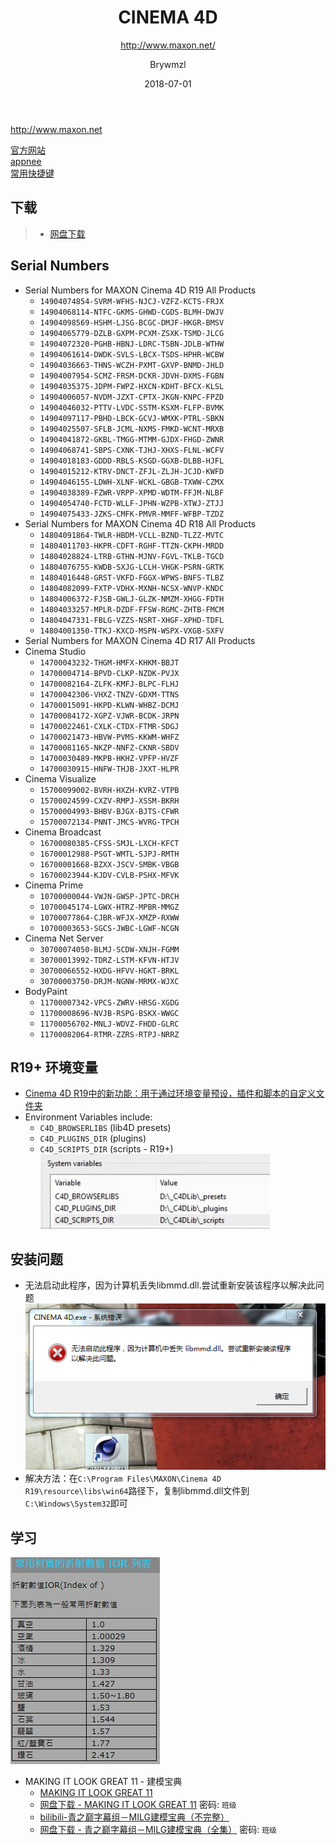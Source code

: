 ﻿---
layout:     post
title:      CINEMA 4D
subtitle:   http://www.maxon.net/
date:       2018-07-01
author:     Brywmzl
header-img: img/C4D/csm_R19-Packs-To-The-Right_long_09a07ff184.jpg
catalog: true
tags:
    - MAXON
    - CINEMA 4D
    - C4D
---
http://www.maxon.net

<!--more-->

[官方网站](http://www.maxon.net/)  
[appnee](https://appnee.com/tag/cinema-4d/)  
[常用快捷键](http://c4d.cn/3d-12145-1-1.html)  

## 下载
>- [网盘下载](https://pan.baidu.com/s/1skEWB4D)  

## Serial Numbers
* Serial Numbers for MAXON Cinema 4D R19 All Products
	* `14904074854-SVRM-WFHS-NJCJ-VZFZ-KCTS-FRJX`
	* `14904068114-NTFC-GKMS-GHWD-CGDS-BLMH-DWJV`
	* `14904098569-HSHM-LJSG-BCGC-DMJF-HKGR-BMSV`
	* `14904065779-DZLB-GXPM-PCXM-ZSXK-TSMD-JLCG`
	* `14904072320-PGHB-HBNJ-LDRC-TSBN-JDLB-WTHW`
	* `14904061614-DWDK-SVLS-LBCX-TSDS-HPHR-WCBW`
	* `14904036663-THNS-WCZH-PXMT-GXVP-BNMD-JHLD`
	* `14904007954-SCMZ-FRSM-DCKR-JDVH-DXMS-FGBN`
	* `14904035375-JDPM-FWPZ-HXCN-KDHT-BFCX-KLSL`
	* `14904006057-NVDM-JZXT-CPTX-JKGN-KNPC-FPZD`
	* `14904046032-PTTV-LVDC-SSTM-KSXM-FLFP-BVMK`
	* `14904097117-PBHD-LBCK-GCVJ-WMXK-PTRL-SBKN`
	* `14904025507-SFLB-JCML-NXMS-FMKD-WCNT-MRXB`
	* `14904041872-GKBL-TMGG-MTMM-GJDX-FHGD-ZWNR`
	* `14904068741-SBPS-CXNK-TJHJ-XHXS-FLNL-WCFV`
	* `14904018183-GDDD-RBLS-KSGD-GGXB-DLBB-HJFL`
	* `14904015212-KTRV-DNCT-ZFJL-ZLJH-JCJD-KWFD`
	* `14904046155-LDWH-XLNF-WCKL-GBGB-TXWW-CZMX`
	* `14904038389-FZWR-VRPP-XPMD-WDTM-FFJM-NLBF`
	* `14904054740-FCTD-WLLF-JPHN-WZPB-XTWJ-ZTJJ`
	* `14904075433-JZKS-CMFK-PMVR-MMFF-WFBP-TZDZ`
* Serial Numbers for MAXON Cinema 4D R18 All Products
	* `14804091864-TWLR-HBDM-VCLL-BZND-TLZZ-MVTC`
	* `14804011703-HKPR-CDFT-RGHF-TTZN-CKPH-MRDD`
	* `14804028824-LTRB-GTHN-MJNV-FGVL-TKLB-TGCD`
	* `14804076755-KWDB-SXJG-LCLH-VHGK-PSRN-GRTK`
	* `14804016448-GRST-VKFD-FGGX-WPWS-BNFS-TLBZ`
	* `14804082099-FXTP-VDHX-MXNH-NCSX-WNVP-KNDC`
	* `14804006372-FJSB-GWLJ-GLZK-NMZM-XHGG-FDTH`
	* `14804033257-MPLR-DZDF-FFSW-RGMC-ZHTB-FMCM`
	* `14804047331-FBLG-VZZS-NSRT-XHGF-XPHD-TDFL`
	* `14804001350-TTKJ-KXCD-MSPN-WSPX-VXGB-SXFV`
* Serial Numbers for MAXON Cinema 4D R17 All Products
* Cinema Studio
	* `14700043232-THGM-HMFX-KHKM-BBJT`
	* `14700004714-BPVD-CLKP-NZDK-PVJX`
	* `14700082164-ZLFK-KMFJ-BLPC-FLHJ`
	* `14700042306-VHXZ-TNZV-GDXM-TTNS`
	* `14700015091-HKPD-KLWN-WHBZ-DCMJ`
	* `14700084172-XGPZ-VJWR-BCDK-JRPN`
	* `14700022461-CXLK-CTDX-FTMR-SDGJ`
	* `14700021473-HBVW-PVMS-KKWM-WHFZ`
	* `14700081165-NKZP-NNFZ-CKNR-SBDV`
	* `14700030489-MKPB-HKHZ-VPFP-HVZF`
	* `14700030915-HNFW-THJB-JXXT-HLPR`
* Cinema Visualize
	* `15700099002-BVRH-HXZH-KVRZ-VTPB`
	* `15700024599-CXZV-RMPJ-XSSM-BKRH`
	* `15700004993-BHBV-BJGX-BJTS-CFWR`
	* `15700072134-PNNT-JMCS-WVRG-TPCH`
* Cinema Broadcast
	* `16700080385-CFSS-SMJL-LXCH-KFCT`
	* `16700012988-PSGT-WMTL-SJPJ-RMTH`
	* `16700001668-BZXX-JSCV-SMBK-VBGB`
	* `16700023944-KJDV-CVLB-PSHX-MFVK`
* Cinema Prime
	* `10700000044-VWJN-GWSP-JPTC-DRCH`
	* `10700045174-LGWX-HTRZ-MPBR-MMGZ`
	* `10700077864-CJBR-WFJX-XMZP-RXWW`
	* `10700003653-SGCS-JWBC-LGWF-NCGN`
* Cinema Net Server
	* `30700074050-BLMJ-SCDW-XNJH-FGMM`
	* `30700013992-TDRZ-LSTM-KFVN-HTJV`
	* `30700066552-HXDG-HFVV-HGKT-BRKL`
	* `30700003750-DRJM-NGNW-MRMX-WJXC`
* BodyPaint
	* `11700007342-VPCS-ZWRV-HRSG-XGDG`
	* `11700008696-NVJB-RSPG-BSKX-WWGC`
	* `11700056702-MNLJ-WDVZ-FHDD-GLRC`
	* `11700082064-RTMR-ZZRS-RTPJ-NRRZ`

## R19+ 环境变量
* [Cinema 4D R19中的新功能：用于通过环境变量预设，插件和脚本的自定义文件夹](https://www.youtube.com/watch?v=pyrEevPPtRM)
* Environment Variables include:
	* `C4D_BROWSERLIBS` (lib4D presets)
	* `C4D_PLUGINS_DIR` (plugins)
	* `C4D_SCRIPTS_DIR` (scripts - R19+)  
![](https://github.com/Brywmzl/Brywmzl.github.io/raw/master/img/C4D/1.jpg) 

## 安装问题
* 无法启动此程序，因为计算机丢失libmmd.dll.尝试重新安装该程序以解决此问题  
![](https://github.com/Brywmzl/Brywmzl.github.io/raw/master/img/C4D/8c.png)  
* 解决方法：在`C:\Program Files\MAXON\Cinema 4D R19\resource\libs\win64`路径下，复制libmmd.dll文件到`C:\Windows\System32`即可  

## 学习

![](https://github.com/Brywmzl/Brywmzl.github.io/raw/master/img/C4D/0.jpg) 

* MAKING IT LOOK GREAT 11 - 建模宝典
	* [MAKING IT LOOK GREAT 11](http://motionworks.net/shop/making-it-look-great-11)  
	* [网盘下载 - MAKING IT LOOK GREAT 11](https://pan.baidu.com/s/13pZVajGkoVvwuqkytwa5bA) 密码: `班级`
	* [bilibili-青之巅字幕组－MILG建模宝典（不完整）](https://www.bilibili.com/video/av20349564)  
	* [网盘下载 - 青之巅字幕组－MILG建模宝典（全集）](https://pan.baidu.com/s/1IS4BLKaJc7juOnD6q2FGTA) 密码: `班级`